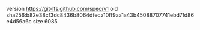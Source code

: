 version https://git-lfs.github.com/spec/v1
oid sha256:b82e38cf3dc8436b8064dfeca10ff9aa1a43b45088707741ebd7fd86e4d56a6c
size 6085
